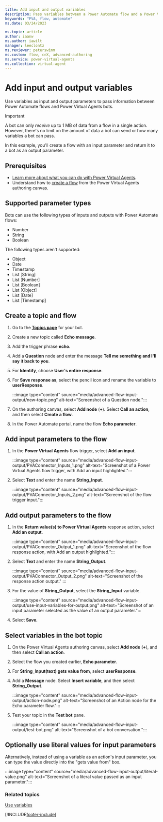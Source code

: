 ```yaml
---
title: Add input and output variables
description: Pass variables between a Power Automate flow and a Power Virtual Agents bot.
keywords: "PVA, flow, automate"
ms.date: 03/24/2023

ms.topic: article
author: iaanw
ms.author: iawilt
manager: leeclontz
ms.reviewer: peterswimm
ms.custom: flow, ceX, advanced-authoring
ms.service: power-virtual-agents
ms.collection: virtual-agent
---
```


# Add input and output variables

Use variables as input and output parameters to pass information between Power Automate flows and Power Virtual Agents bots.

> [!IMPORTANT]
> A bot can only _receive_ up to 1 MB of data from a flow in a single action. However, there's no limit on the amount of data a bot can send or how many variables a bot can pass.

In this example, you'll create a flow with an input parameter and return it to a bot as an output parameter.

## Prerequisites

- [Learn more about what you can do with Power Virtual Agents](fundamentals-what-is-power-virtual-agents.md).
- Understand how to [create a flow](advanced-flow-create.md) from the Power Virtual Agents authoring canvas.

## Supported parameter types

Bots can use the following types of inputs and outputs with Power Automate flows:

- Number
- String
- Boolean

The following types aren't supported:

- Object
- Date
- Timestamp
- List [String]
- List [Number]
- List [Boolean]
- List [Object]
- List [Date]
- List [Timestamp]

## Create a topic and flow

1. Go to the [**Topics page**](authoring-create-edit-topics.md) for your bot.

1. Create a new topic called **Echo message**.

1. Add the trigger phrase **echo**.

1. Add a **Question** node and enter the message **Tell me something and I'll say it back to you**.

1. For **Identify**, choose **User's entire response**.

1. For **Save response as**, select the pencil icon and rename the variable to **userResponse**.

    :::image type="content" source="media/advanced-flow-input-output/new-topic.png" alt-text="Screenshot of a Question node.":::

1. On the authoring canvas, select **Add node** (**+**). Select **Call an action**, and then select **Create a flow**.

1. In the Power Automate portal, name the flow **Echo parameter**.

## Add input parameters to the flow

1. In the **Power Virtual Agents** flow trigger, select **Add an input**.

    :::image type="content" source="media/advanced-flow-input-output/PVAConnector_Inputs_1.png" alt-text="Screenshot of a Power Virtual Agents flow trigger, with Add an input highlighted.":::

1. Select **Text** and enter the name **String_Input**.

    :::image type="content" source="media/advanced-flow-input-output/PVAConnector_Inputs_2.png" alt-text="Screenshot of the flow trigger input.":::

## Add output parameters to the flow

1. In the **Return value(s) to Power Virtual Agents** response action, select **Add an output**.

    :::image type="content" source="media/advanced-flow-input-output/PVAConnector_Output_1.png" alt-text="Screenshot of the flow response action, with Add an output highlighted.":::

1. Select **Text** and enter the name **String_Output**.

    :::image type="content" source="media/advanced-flow-input-output/PVAConnector_Output_2.png" alt-text="Screenshot of the response action output." :::

1. For the value of **String_Output**, select the **String_Input** variable.

    :::image type="content" source="media/advanced-flow-input-output/use-input-variables-for-output.png" alt-text="Screenshot of an input parameter selected as the value of an output parameter.":::

1. Select **Save**.

## Select variables in the bot topic

1. On the Power Virtual Agents authoring canvas, select **Add node** (**+**), and then select **Call an action**.

1. Select the flow you created earlier, **Echo parameter**.

1. For **String_Input(text) gets value from**, select **userResponse**.

1. Add a **Message** node. Select **Insert variable**, and then select **String_Output**.

    :::image type="content" source="media/advanced-flow-input-output/action-node.png" alt-text="Screenshot of an Action node for the Echo parameter flow.":::

1. Test your topic in the **Test bot** pane.

    :::image type="content" source="media/advanced-flow-input-output/test-bot.png" alt-text="Screenshot of a bot conversation.":::

## Optionally use literal values for input parameters

Alternatively, instead of using a variable as an action's input parameter, you can type the value directly into the "gets value from" box.

:::image type="content" source="media/advanced-flow-input-output/literal-value.png" alt-text="Screenshot of a literal value passed as an input parameter.":::

### Related topics

[Use variables](authoring-variables.md)

[!INCLUDE[footer-include](includes/footer-banner.md)]
